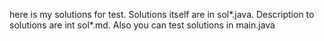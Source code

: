 here is my solutions for test. Solutions itself are in sol*.java. Description to solutions are int sol*.md. Also you can test solutions in main.java